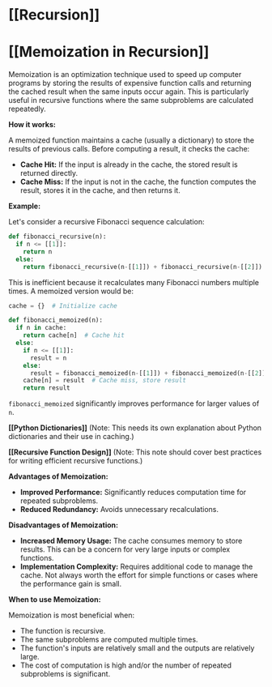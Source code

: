 # [[Recursion]]
# [[Memoization in Recursion]] 
Memoization is an optimization technique used to speed up computer programs by storing the results of expensive function calls and returning the cached result when the same inputs occur again.  This is particularly useful in recursive functions where the same subproblems are calculated repeatedly.

**How it works:**

A memoized function maintains a cache (usually a dictionary) to store the results of previous calls. Before computing a result, it checks the cache:

* **Cache Hit:** If the input is already in the cache, the stored result is returned directly.
* **Cache Miss:** If the input is not in the cache, the function computes the result, stores it in the cache, and then returns it.


**Example:**

Let's consider a recursive Fibonacci sequence calculation:

```python
def fibonacci_recursive(n):
  if n <= [[1]]:
    return n
  else:
    return fibonacci_recursive(n-[[1]]) + fibonacci_recursive(n-[[2]])

```

This is inefficient because it recalculates many Fibonacci numbers multiple times.  A memoized version would be:

```python
cache = {}  # Initialize cache

def fibonacci_memoized(n):
  if n in cache:
    return cache[n]  # Cache hit
  else:
    if n <= [[1]]:
      result = n
    else:
      result = fibonacci_memoized(n-[[1]]) + fibonacci_memoized(n-[[2]])
    cache[n] = result  # Cache miss, store result
    return result

```

`fibonacci_memoized` significantly improves performance for larger values of `n`.


**[[Python Dictionaries]]**  (Note: This needs its own explanation about Python dictionaries and their use in caching.)

**[[Recursive Function Design]]** (Note:  This note should cover best practices for writing efficient recursive functions.)


**Advantages of Memoization:**

* **Improved Performance:**  Significantly reduces computation time for repeated subproblems.
* **Reduced Redundancy:** Avoids unnecessary recalculations.

**Disadvantages of Memoization:**

* **Increased Memory Usage:** The cache consumes memory to store results.  This can be a concern for very large inputs or complex functions.
* **Implementation Complexity:** Requires additional code to manage the cache.  Not always worth the effort for simple functions or cases where the performance gain is small.


**When to use Memoization:**

Memoization is most beneficial when:

* The function is recursive.
* The same subproblems are computed multiple times.
* The function's inputs are relatively small and the outputs are relatively large.
* The cost of computation is high and/or the number of repeated subproblems is significant.
